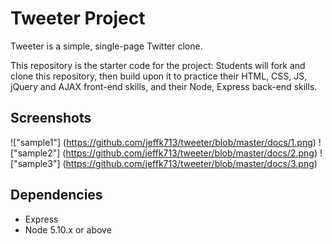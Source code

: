 # Tweeter Project

Tweeter is a simple, single-page Twitter clone.

This repository is the starter code for the project: Students will fork and clone this repository, then build upon it to practice their HTML, CSS, JS, jQuery and AJAX front-end skills, and their Node, Express back-end skills.

## Screenshots

!["sample1"] (https://github.com/jeffk713/tweeter/blob/master/docs/1.png)
!["sample2"] (https://github.com/jeffk713/tweeter/blob/master/docs/2.png)
!["sample3"] (https://github.com/jeffk713/tweeter/blob/master/docs/3.png)

## Dependencies

- Express
- Node 5.10.x or above

